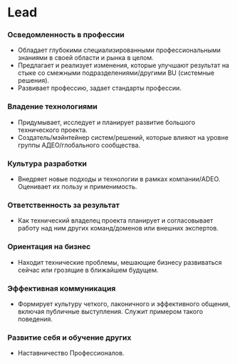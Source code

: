 # Lead

### Осведомленность в профессии

- Обладает глубокими специализированными профессиональными знаниями в своей области и рынка в целом.
- Предлагает и реализует изменения, которые улучшают результат на стыке со смежными подразделениями/другими BU (системные решения).
- Развивает профессию, задает стандарты профессии.

### Владение технологиями

- Придумывает, исследует и планирует развитие большого технического проекта.
- Создатель/мэйнтейнер систем/решений, которые влияют на уровне группы АДЕО/глобального сообщества.

### Культура разработки

- Внедряет новые подходы и технологии в рамках компании/ADEO. Оценивает их пользу и применимость.

### Ответственность за результат

- Как технический владелец проекта планирует и согласовывает работу над ним других команд/доменов или внешних экспертов.

### Ориентация на бизнес

- Находит технические проблемы, мешающие бизнесу развиваться сейчас или грозящие в ближайшем будущем.

### Эффективная коммуникация

- Формирует культуру четкого, лаконичного и эффективного общения, включая публичные выступления. Служит примером такого поведения.

### Развитие себя и обучение других

- Наставничество Профессионалов.